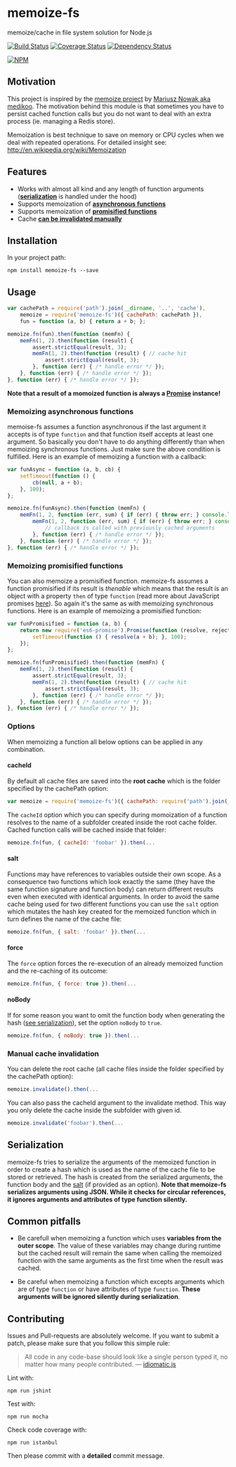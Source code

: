# memoize-fs

memoize/cache in file system solution for Node.js

[![Build Status](https://travis-ci.org/borisdiakur/memoize-fs.svg?branch=master)](https://travis-ci.org/borisdiakur/memoize-fs)
[![Coverage Status](https://coveralls.io/repos/borisdiakur/memoize-fs/badge.svg?branch=master)](https://coveralls.io/r/borisdiakur/memoize-fs?branch=master)
[![Dependency Status](https://gemnasium.com/borisdiakur/memoize-fs.svg)](https://gemnasium.com/borisdiakur/memoize-fs)

[![NPM](https://nodei.co/npm/memoize-fs.png?downloads=true)](https://nodei.co/npm/memoize-fs/)

## Motivation
This project is inspired by the [memoize project](https://github.com/medikoo/memoize) by [Mariusz Nowak aka medikoo](https://github.com/medikoo).
The motivation behind this module is that sometimes you have to persist cached function calls but you do not want to deal with an extra process (ie. managing a Redis store).

Memoization is best technique to save on memory or CPU cycles when we deal with repeated operations. For detailed insight see: http://en.wikipedia.org/wiki/Memoization

## Features

* Works with almost all kind and any length of function arguments ([__serialization__](#serialization) is handled under the hood)
* Supports memoization of [__asynchronous functions__](#memoizing-asynchronous-functions)
* Supports memoization of [__promisified functions__](#memoizing-promisified-functions)
* Cache [__can be invalidated manually__](#manual-cache-invalidation)

## Installation

In your project path:

```shell
npm install memoize-fs --save
```

## Usage

```javascript
var cachePath = require('path').join(__dirname, '..', 'cache'),
    memoize = require('memoize-fs')({ cachePath: cachePath }),
    fun = function (a, b) { return a + b; };

memoize.fn(fun).then(function (memFn) {
    memFn(1, 2).then(function (result) {
        assert.strictEqual(result, 3);
        memFn(1, 2).then(function (result) { // cache hit
            assert.strictEqual(result, 3);
        }, function (err) { /* handle error */ });
    }, function (err) { /* handle error */ });
}, function (err) { /* handle error */ });
```

__Note that a result of a momoized function is always a [Promise](http://www.html5rocks.com/en/tutorials/es6/promises/) instance!__

### Memoizing asynchronous functions

memoise-fs assumes a function asynchronous if the last argument it accepts is of type `function` and that function itself accepts at least one argument.
So basically you don't have to do anything differently than when memoizing synchronous functions. Just make sure the above condition is fulfilled.
Here is an example of memoizing a function with a callback:

```javascript
var funAsync = function (a, b, cb) {
    setTimeout(function () {
        cb(null, a + b);
    }, 100);
};

memoize.fn(funAsync).then(function (memFn) {
    memFn(1, 2, function (err, sum) { if (err) { throw err; } console.log(sum); }).then(function () {
        memFn(1, 2, function (err, sum) { if (err) { throw err; } console.log(sum); }).then(function () { // cache hit
            // callback is called with previously cached arguments
        }, function (err) { /* handle error */ });
    }, function (err) { /* handle error */ });
}, function (err) { /* handle error */ });
```

### Memoizing promisified functions

You can also memoize a promisified function. memoize-fs assumes a function promisified if its result is _thenable_
which means that the result is an object with a property `then` of type `function` (read more about JavaScript promises [here](http://www.html5rocks.com/en/tutorials/es6/promises/?redirect_from_locale=de)).
So again it's the same as with memoizing synchronous functions.
Here is an example of memoizing a promisified function:

```javascript
var funPromisified = function (a, b) {
    return new require('es6-promise').Promise(function (resolve, reject) {
        setTimeout(function () { resolve(a + b); }, 100);
    });
};

memoize.fn(funPromisified).then(function (memFn) {
    memFn(1, 2).then(function (result) {
        assert.strictEqual(result, 3);
        memFn(1, 2).then(function (result) { // cache hit
            assert.strictEqual(result, 3);
        }, function (err) { /* handle error */ });
    }, function (err) { /* handle error */ });
}, function (err) { /* handle error */ });
```

### Options

When memoizing a function all below options can be applied in any combination.

#### cacheId

By default all cache files are saved into the __root cache__ which is the folder specified by the cachePath option:

```javascript
var memoize = require('memoize-fs')({ cachePath: require('path').join(__dirname, '../../cache' });
```

The `cacheId` option which you can specify during momoization of a function resolves to the name of a subfolder created inside the root cache folder. Cached function calls will be cached inside that folder:

```javascript
memoize.fn(fun, { cacheId: 'foobar' }).then(...
```

#### salt

Functions may have references to variables outside their own scope. As a consequence two functions which look exactly the same (they have the same function signature and function body) can return different results even when executed with identical arguments. In order to avoid the same cache being used for two different functions you can use the `salt` option which mutates the hash key created for the memoized function which in turn defines the name of the cache file:

```javascript
memoize.fn(fun, { salt: 'foobar' }).then(...
```

#### force

The `force` option forces the re-execution of an already memoized function and the re-caching of its outcome:

```javascript
memoize.fn(fun, { force: true }).then(...
```

#### noBody

If for some reason you want to omit the function body when generating the hash ([see serialization](#serialization)), set the option `noBody` to `true`.

```javascript
memoize.fn(fun, { noBody: true }).then(...
```

### Manual cache invalidation

You can delete the root cache (all cache files inside the folder specified by the cachePath option):

```javascript
memoize.invalidate().then(...
```

You can also pass the cacheId argument to the invalidate method. This way you only delete the cache inside the subfolder with given id.

```javascript
memoize.invalidate('foobar').then(...
```

## Serialization

memoize-fs tries to serialize the arguments of the memoized function in order to create a hash which is used as the name of the cache file to be stored or retrieved.
The hash is created from the serialized arguments, the function body and the [salt](#salt) (if provided as an option).
__Note that memoize-fs serializes arguments using JSON. While it checks for circular references, it ignores arguments and attributes of type function silently.__

## Common pitfalls

- Be carefull when memoizing a function which uses __variables from the outer scope__.
The value of these variables may change during runtime but the cached result will remain the same
when calling the memoized function with the same arguments as the first time when the result was cached.

- Be careful when memoizing a function which excepts arguments which are of type `function` or have attributes of type `function`.
__These arguments will be ignored silently during serialization__.

## Contributing

Issues and Pull-requests are absolutely welcome. If you want to submit a patch, please make sure that you follow this simple rule:

> All code in any code-base should look like a single person typed it, no matter how
many people contributed. — [idiomatic.js](https://github.com/rwldrn/idiomatic.js/)

Lint with:
```shell
npm run jshint
```

Test with:
```shell
npm run mocha
```

Check code coverage with:

```shell
npm run istanbul
```

Then please commit with a __detailed__ commit message.
